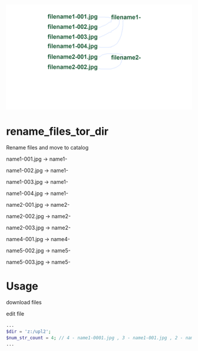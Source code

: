 ![alt text](rename_files_tor_dir.png "Example")

# rename_files_tor_dir

Rename files and move to catalog 

name1-001.jpg -> name1- 

name1-002.jpg -> name1- 

name1-003.jpg -> name1- 

name1-004.jpg -> name1- 

name2-001.jpg -> name2- 

name2-002.jpg -> name2- 

name2-003.jpg -> name2- 

name4-001.jpg -> name4- 

name5-002.jpg -> name5- 

name5-003.jpg -> name5-

# Usage

download files

edit file 
```PHP
...
$dir = 'z:/upl2';
$num_str_count = 4; // 4 - name1-0001.jpg , 3 - name1-001.jpg , 2 - name1-01.jpg 
...
```

